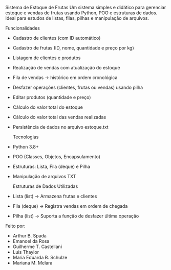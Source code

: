 
  Sistema de Estoque de Frutas
  Um sistema simples e didático para gerenciar estoque e vendas de frutas usando Python, POO e estruturas de dados.
Ideal para estudos de listas, filas, pilhas e manipulação de arquivos.
    
  Funcionalidades
- Cadastro de clientes (com ID automático)
- Cadastro de frutas (ID, nome, quantidade e preço por kg)
- Listagem de clientes e produtos
- Realização de vendas com atualização do estoque
- Fila de vendas → histórico em ordem cronológica
- Desfazer operações (clientes, frutas ou vendas) usando pilha
- Editar produtos (quantidade e preço)
- Cálculo do valor total do estoque
- Cálculo do valor total das vendas realizadas
- Persistência de dados no arquivo estoque.txt

  Tecnologias
- Python 3.8+
- POO (Classes, Objetos, Encapsulamento)
- Estruturas: Lista, Fila (deque) e Pilha
- Manipulação de arquivos TXT

    Estruturas de Dados Utilizadas
- Lista (list) → Armazena frutas e clientes
- Fila (deque) → Registra vendas em ordem de chegada
- Pilha (list) → Suporta a função de desfazer última operação

Feito por: 
- Arthur B. Spada
- Emanoel da Rosa
- Guilherme T. Castellani
- Luis Thaylor 
- Maria Eduarda B. Schulze
- Mariana M. Melara
